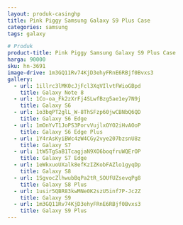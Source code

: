 ```yaml
---
layout: produk-casinghp
title: Pink Piggy Samsung Galaxy S9 Plus Case
categories: samsung
tags: galaxy

# Produk
product-title: Pink Piggy Samsung Galaxy S9 Plus Case
harga: 90000
sku: hn-3691
image-drive: 1m3GQ11Rv74KjD3ehyFRnE6RBjf0Bvxs3
gallery:
  - url: 1illrc3lMK0cJjFcl3XqVIlvtFWioGBpd
    title: Galaxy Note 8
  - url: 1Co-oa_Fk2zXrFj4SLwfBzg5ae1ey7N9j
    title: Galaxy S6
  - url: 1o3bqPT2glL_W-8ThSFzp60jwCBNbQ6QD
    title: Galaxy S6 Edge
  - url: 1mOnYvT1JoPS3PorvVujlxOYO2iHvAOoP
    title: Galaxy S6 Edge Plus
  - url: 1Y4rAsKyiBWc4zW4CGy2vye207bzsnU8z
    title: Galaxy S7
  - url: 1tW5TgSaB1TcagjaN9XO6boqfruWQErOP
    title: Galaxy S7 Edge
  - url: 1eWkxuoUXalk8efKzIZKobFAZlo1gyqDp
    title: Galaxy S8
  - url: 1SgvocZlhwubBqPa2tR_SOUfUZsevqPg8
    title: Galaxy S8 Plus
  - url: 1usir5QBR83kwMNe0K2szU5inf7P-Jc2Z
    title: Galaxy S9
  - url: 1m3GQ11Rv74KjD3ehyFRnE6RBjf0Bvxs3
    title: Galaxy S9 Plus
---
```

